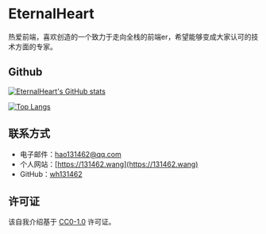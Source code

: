 # EternalHeart

热爱前端，喜欢创造的一个致力于走向全栈的前端er，希望能够变成大家认可的技术方面的专家。

## Github

[![EternalHeart's GitHub stats](https://github-readme-stats.vercel.app/api?username=wh131462&theme=blue_navy)](https://github.com/anuraghazra/github-readme-stats)

[![Top Langs](https://github-readme-stats.vercel.app/api/top-langs/?username=wh131462&layout=donut)](https://github.com/anuraghazra/github-readme-stats)

## 联系方式

- 电子邮件：hao131462@qq.com
- 个人网站：[https://131462.wang](https://131462.wang)
- GitHub：[wh131462](https://github.com/wh131462)

## 许可证

该自我介绍基于 [CC0-1.0](https://creativecommons.org/publicdomain/zero/1.0/deed) 许可证。
